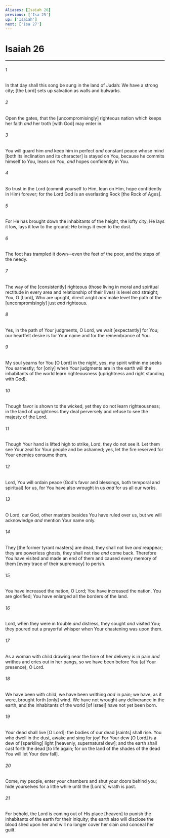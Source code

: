 ```yaml
---
Aliases: [Isaiah 26]
previous: ['Isa 25']
up: ['Isaiah']
next: ['Isa 27']
---
```

# Isaiah 26

***














###### 1 






In that day shall this song be sung in the land of Judah: We have a strong city; [the Lord] sets up salvation as walls and bulwarks. 













###### 2 






Open the gates, that the [uncompromisingly] righteous nation which keeps her faith _and_ her troth [with God] may enter in. 













###### 3 






You will guard him _and_ keep him in perfect _and_ constant peace whose mind [both its inclination and its character] is stayed on You, because he commits himself to You, leans on You, _and_ hopes confidently in You. 













###### 4 






So trust in the Lord (commit yourself to Him, lean on Him, hope confidently in Him) forever; for the Lord God is an everlasting Rock [the Rock of Ages]. 













###### 5 






For He has brought down the inhabitants of the height, the lofty city; He lays it low, lays it low to the ground; He brings it even to the dust. 













###### 6 






The foot has trampled it down--even the feet of the poor, and the steps of the needy. 













###### 7 






The way of the [consistently] righteous (those living in moral and spiritual rectitude in every area and relationship of their lives) is level _and_ straight; You, O [Lord], Who are upright, direct aright _and_ make level the path of the [uncompromisingly] just _and_ righteous. 













###### 8 






Yes, in the path of Your judgments, O Lord, we wait [expectantly] for You; our heartfelt desire is for Your name and for the remembrance of You. 













###### 9 






My soul yearns for You [O Lord] in the night, yes, my spirit within me seeks You earnestly; for [only] when Your judgments are in the earth will the inhabitants of the world learn righteousness (uprightness and right standing with God). 













###### 10 






Though favor is shown to the wicked, yet they do not learn righteousness; in the land of uprightness they deal perversely and refuse to see the majesty of the Lord. 













###### 11 






Though Your hand is lifted high to strike, Lord, they do not see it. Let them see Your zeal for Your people and be ashamed; yes, let the fire reserved for Your enemies consume them. 













###### 12 






Lord, You will ordain peace (God's favor and blessings, both temporal and spiritual) for us, for You have also wrought in us _and_ for us all our works. 













###### 13 






O Lord, our God, other masters besides You have ruled over us, but we will acknowledge _and_ mention Your name only. 













###### 14 






They [the former tyrant masters] are dead, they shall not live _and_ reappear; they are powerless ghosts, they shall not rise _and_ come back. Therefore You have visited and made an end of them and caused every memory of them [every trace of their supremacy] to perish. 













###### 15 






You have increased the nation, O Lord; You have increased the nation. You are glorified; You have enlarged all the borders of the land. 













###### 16 






Lord, when they were in trouble _and_ distress, they sought _and_ visited You; they poured out a prayerful whisper when Your chastening was upon them. 













###### 17 






As a woman with child drawing near the time of her delivery is in pain _and_ writhes and cries out in her pangs, so we have been before You (at Your presence), O Lord. 













###### 18 






We have been with child, we have been writhing _and_ in pain; we have, as it were, brought forth [only] wind. We have not wrought any deliverance in the earth, and the inhabitants of the world [of Israel] have not yet been born. 













###### 19 






Your dead shall live [O Lord]; the bodies of our dead [saints] shall rise. You who dwell in the dust, awake and sing for joy! For Your dew [O Lord] is a dew of [sparkling] light [heavenly, supernatural dew]; and the earth shall cast forth the dead [to life again; for on the land of the shades of the dead You will let Your dew fall]. 













###### 20 






Come, my people, enter your chambers and shut your doors behind you; hide yourselves for a little while until the [Lord's] wrath is past. 













###### 21 






For behold, the Lord is coming out of His place [heaven] to punish the inhabitants of the earth for their iniquity; the earth also will disclose the blood shed upon her and will no longer cover her slain _and_ conceal her guilt.
